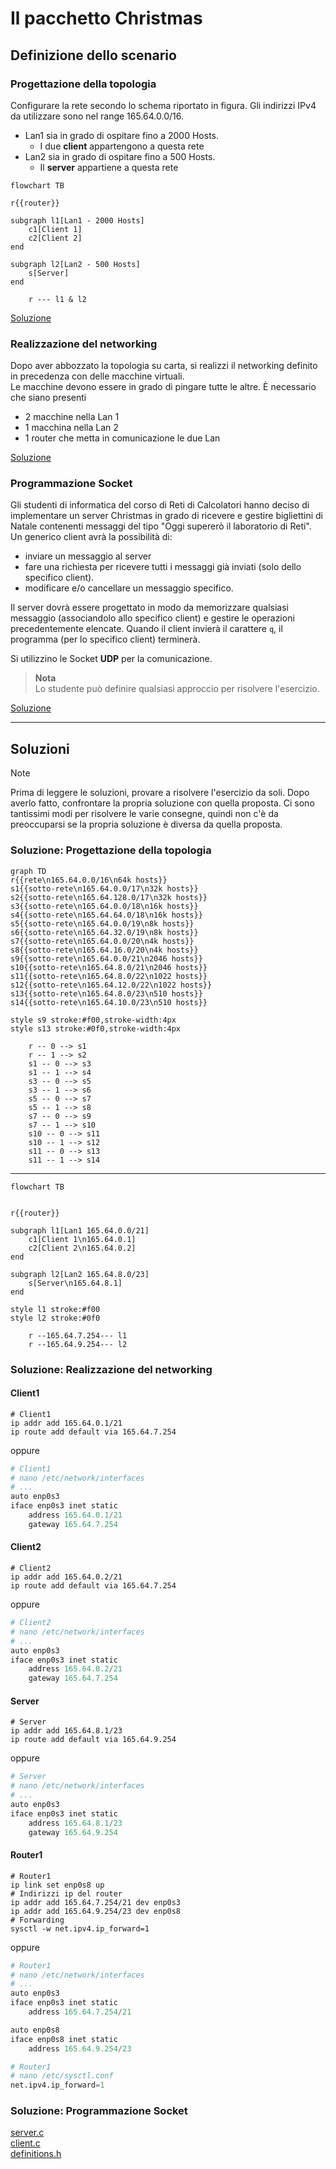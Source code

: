 # Il pacchetto Christmas

## Definizione dello scenario

### Progettazione della topologia

Configurare la rete secondo lo schema riportato in figura. Gli indirizzi IPv4 da utilizzare sono nel range $165.64.0.0/16$.

- Lan1 sia in grado di ospitare fino a 2000 Hosts.
  - I due **client** appartengono a questa rete
- Lan2 sia in grado di ospitare fino a 500 Hosts.
  - Il **server** appartiene a questa rete

```mermaid
flowchart TB

r{{router}}

subgraph l1[Lan1 - 2000 Hosts]
    c1[Client 1]
    c2[Client 2]
end

subgraph l2[Lan2 - 500 Hosts]
    s[Server]
end

    r --- l1 & l2
```

[Soluzione](#soluzione-progettazione-della-topologia)

### Realizzazione del networking

Dopo aver abbozzato la topologia su carta, si realizzi il networking definito in precedenza con delle macchine virtuali.  
Le macchine devono essere in grado di pingare tutte le altre.
È necessario che siano presenti

- 2 macchine nella Lan 1
- 1 macchina nella Lan 2
- 1 router che metta in comunicazione le due Lan

[Soluzione](#soluzione-realizzazione-del-networking)

### Programmazione Socket

Gli studenti di informatica del corso di Reti di Calcolatori hanno deciso di implementare un server Christmas in grado di ricevere e gestire bigliettini di Natale contenenti messaggi del tipo "Oggi supererò il laboratorio di Reti".  
Un generico client avrà la possibilità di:

- inviare un messaggio al server
- fare una richiesta per ricevere tutti i messaggi già inviati (solo dello specifico client).
- modificare e/o cancellare un messaggio specifico.

Il server dovrà essere progettato in modo da memorizzare qualsiasi messaggio (associandolo allo specifico client) e gestire le operazioni precedentemente elencate.
Quando il client invierà il carattere `q`, il programma (per lo specifico client) terminerà.

Si utilizzino le Socket **UDP** per la comunicazione.

> **Nota**  
> Lo studente può definire qualsiasi approccio per risolvere l'esercizio.

[Soluzione](#soluzione-programmazione-socket)

---

## Soluzioni

> [!Note]  
> Prima di leggere le soluzioni, provare a risolvere l'esercizio da soli.
> Dopo averlo fatto, confrontare la propria soluzione con quella proposta.
> Ci sono tantissimi modi per risolvere le varie consegne, quindi non c'è da preoccuparsi se la propria soluzione è diversa da quella proposta.

### Soluzione: Progettazione della topologia

```mermaid
graph TD
r{{rete\n165.64.0.0/16\n64k hosts}}
s1{{sotto-rete\n165.64.0.0/17\n32k hosts}}
s2{{sotto-rete\n165.64.128.0/17\n32k hosts}}
s3{{sotto-rete\n165.64.0.0/18\n16k hosts}}
s4{{sotto-rete\n165.64.64.0/18\n16k hosts}}
s5{{sotto-rete\n165.64.0.0/19\n8k hosts}}
s6{{sotto-rete\n165.64.32.0/19\n8k hosts}}
s7{{sotto-rete\n165.64.0.0/20\n4k hosts}}
s8{{sotto-rete\n165.64.16.0/20\n4k hosts}}
s9{{sotto-rete\n165.64.0.0/21\n2046 hosts}}
s10{{sotto-rete\n165.64.8.0/21\n2046 hosts}}
s11{{sotto-rete\n165.64.8.0/22\n1022 hosts}}
s12{{sotto-rete\n165.64.12.0/22\n1022 hosts}}
s13{{sotto-rete\n165.64.8.0/23\n510 hosts}}
s14{{sotto-rete\n165.64.10.0/23\n510 hosts}}

style s9 stroke:#f00,stroke-width:4px
style s13 stroke:#0f0,stroke-width:4px

    r -- 0 --> s1
    r -- 1 --> s2
    s1 -- 0 --> s3
    s1 -- 1 --> s4
    s3 -- 0 --> s5
    s3 -- 1 --> s6
    s5 -- 0 --> s7
    s5 -- 1 --> s8
    s7 -- 0 --> s9
    s7 -- 1 --> s10
    s10 -- 0 --> s11
    s10 -- 1 --> s12
    s11 -- 0 --> s13
    s11 -- 1 --> s14
```

---

```mermaid
flowchart TB


r{{router}}

subgraph l1[Lan1 165.64.0.0/21]
    c1[Client 1\n165.64.0.1]
    c2[Client 2\n165.64.0.2]
end

subgraph l2[Lan2 165.64.8.0/23]
    s[Server\n165.64.8.1]
end

style l1 stroke:#f00
style l2 stroke:#0f0

    r --165.64.7.254--- l1
    r --165.64.9.254--- l2
```

### Soluzione: Realizzazione del networking

#### Client1

```shell
# Client1
ip addr add 165.64.0.1/21
ip route add default via 165.64.7.254
```

oppure

```py
# Client1
# nano /etc/network/interfaces
# ...
auto enp0s3
iface enp0s3 inet static
    address 165.64.0.1/21
    gateway 165.64.7.254

```

#### Client2

```shell
# Client2
ip addr add 165.64.0.2/21
ip route add default via 165.64.7.254
```

oppure

```py
# Client2
# nano /etc/network/interfaces
# ...
auto enp0s3
iface enp0s3 inet static
    address 165.64.0.2/21
    gateway 165.64.7.254
```

#### Server

```shell
# Server
ip addr add 165.64.8.1/23
ip route add default via 165.64.9.254
```

oppure

```py
# Server
# nano /etc/network/interfaces
# ...
auto enp0s3
iface enp0s3 inet static
    address 165.64.8.1/23
    gateway 165.64.9.254
```

#### Router1

```shell
# Router1
ip link set enp0s8 up
# Indirizzi ip del router
ip addr add 165.64.7.254/21 dev enp0s3
ip addr add 165.64.9.254/23 dev enp0s8
# Forwarding
sysctl -w net.ipv4.ip_forward=1
```

oppure

```py
# Router1
# nano /etc/network/interfaces
# ...
auto enp0s3
iface enp0s3 inet static
    address 165.64.7.254/21

auto enp0s8
iface enp0s8 inet static
    address 165.64.9.254/23
```

```py
# Router1
# nano /etc/sysctl.conf
net.ipv4.ip_forward=1
```

### Soluzione: Programmazione Socket

[server.c](./server.c)  
[client.c](./client.c)  
[definitions.h](./definitions.h)
